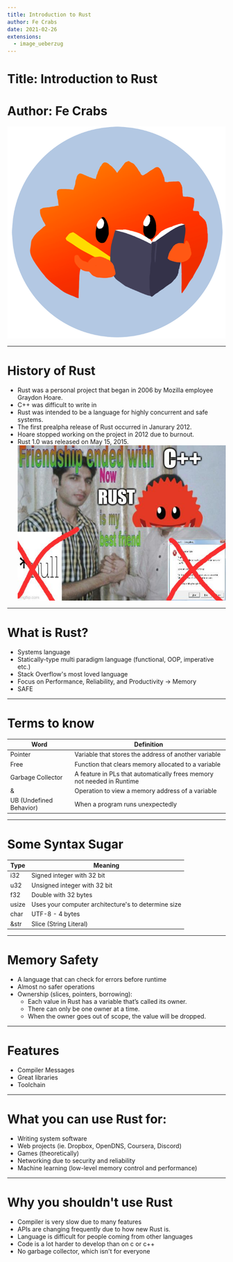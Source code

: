 ```yaml
---
title: Introduction to Rust
author: Fe Crabs
date: 2021-02-26
extensions:
  - image_ueberzug
---
```


# Title: Introduction to Rust

# Author: Fe Crabs

![20](images/rustdocs.png)

---

# History of Rust
  - Rust was a personal project that began in 2006 by Mozilla employee Graydon Hoare.
  - C++ was difficult to write in
  - Rust was intended to be a language for highly concurrent and safe systems.
  - The first prealpha release of Rust occurred in Janurary 2012.
  - Hoare stopped working on the project in 2012 due to burnout.
  - Rust 1.0 was released on May 15, 2015.
![16](images/ifz2rkk8ugw51.png)

---

# What is Rust?
  - Systems language
  - Statically-type multi paradigm language (functional, OOP, imperative etc.)
  - Stack Overflow's most loved language
  - Focus on Performance, Reliability, and Productivity -> Memory
  - SAFE

---

# Terms to know

| Word                    | Definition                                                             |
|-------------------------|------------------------------------------------------------------------|
| Pointer                 | Variable that stores the address of another variable                   |
| Free                    | Function that clears memory allocated to a variable                    |
| Garbage Collector       | A feature in PLs that automatically frees memory not needed in Runtime |
| &                       | Operation to view a memory address of a variable                       |
| UB (Undefined Behavior) | When a program runs unexpectedly                                       |

---

# Some Syntax Sugar

| Type  | Meaning                                             |
|-------|-----------------------------------------------------|
| i32   | Signed integer with 32 bit                          |
| u32   | Unsigned integer with 32 bit                        |
| f32   | Double with 32 bytes                                |
| usize | Uses your computer architecture's to determine size |
| char  | UTF-8 - 4 bytes                                     |
| &str  | Slice (String Literal)                              |

---

# Memory Safety
  - A language that can check for errors before runtime
  - Almost no safer operations
  - Ownership (slices, pointers, borrowing):
    - Each value in Rust has a variable that’s called its owner.
    - There can only be one owner at a time.
    - When the owner goes out of scope, the value will be dropped.

---

# Features
  - Compiler Messages
  - Great libraries
  - Toolchain

---

# What you can use Rust for:
  - Writing system software
  - Web projects (ie. Dropbox, OpenDNS, Coursera, Discord)
  - Games (theoretically)
  - Networking due to security and reliability
  - Machine learning (low-level memory control and performance)

---

# Why you shouldn't use Rust
  - Compiler is very slow due to many features
  - APIs are changing frequently due to how new Rust is.
  - Language is difficult for people coming from other languages
  - Code is a lot harder to develop than on c or c++
  - No garbage collector, which isn't for everyone
